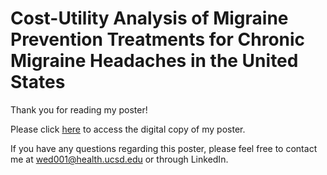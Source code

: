 # Cost-Utility Analysis of Migraine Prevention Treatments for Chronic Migraine Headaches in the United States

Thank you for reading my poster!

Please click [here](https://github.com/yarieldong/AD_ISPOR2025_CUA_Chronic_Migraine/blob/main/ISPOR2025_Poster_AD_050225.pdf) to access the digital copy of my poster.

If you have any questions regarding this poster, please feel free to contact me at wed001@health.ucsd.edu or through LinkedIn.
